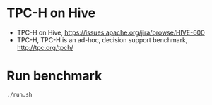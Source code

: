 # TPC-H on Hive

* TPC-H on Hive, https://issues.apache.org/jira/browse/HIVE-600
* TPC-H, TPC-H is an ad-hoc, decision support benchmark, http://tpc.org/tpch/

# Run benchmark
    ./run.sh

